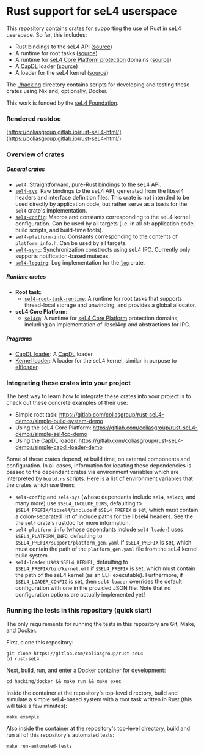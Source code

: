 # Rust support for seL4 userspace

This repository contains crates for supporting the use of Rust in seL4 userspace. So far, this includes:

- Rust bindings to the seL4 API ([source](./crates/sel4))
- A runtime for root tasks ([source](./crates/sel4-root-task-runtime))
- A runtime for [seL4 Core Platform protection](https://github.com/BreakawayConsulting/sel4cp) domains ([source](./crates/sel4cp))
- A [CapDL](https://docs.sel4.systems/projects/capdl/) loader ([source](./crates/capdl))
- A loader for the seL4 kernel ([source](./crates/sel4-loader))

The [./hacking](./hacking) directory contains scripts for developing and testing these crates using Nix and, optionally, Docker.

This work is funded by the [seL4 Foundation](https://sel4.systems/Foundation/home.pml).

### Rendered rustdoc

[https://coliasgroup.gitlab.io/rust-seL4-html/](https://coliasgroup.gitlab.io/rust-seL4-html/)

### Overview of crates

##### General crates

- [`sel4`](./crates/sel4): Straightforward, pure-Rust bindings to the seL4 API.
- [`sel4-sys`](./crates/sel4/sys): Raw bindings to the seL4 API, generated from the libsel4 headers and interface definition files. This crate is not intended to be used directly by application code, but rather serve as a basis for the `sel4` crate's implementation.
- [`sel4-config`](./crates/sel4/config): Macros and constants corresponding to the seL4 kernel configuration. Can be used by all targets (i.e. in all of: application code, build scripts, and build-time tools).
- [`sel4-platform-info`](./crates/sel4-platform-info): Constants corresponding to the contents of `platform_info.h`. Can be used by all targets.
- [`sel4-sync`](./crates/sel4-sync): Synchronization constructs using seL4 IPC. Currently only supports notification-based mutexes.
- [`sel4-logging`](./crates/sel4-logging): Log implementation for the [`log`](https://crates.io/crates/log) crate.

##### Runtime crates

- **Root task**:
  - [`sel4-root-task-runtime`](./crates/sel4-root-task-runtime): A runtime for root tasks that supports thread-local storage and unwinding, and provides a global allocator.
- **seL4 Core Platform**:
  - [`sel4cp`](./crates/sel4cp): A runtime for [seL4 Core Platform](https://github.com/BreakawayConsulting/sel4cp) protection domains, including an implementation of libsel4cp and abstractions for IPC.

##### Programs

- [CapDL loader](./crates/capdl): A [CapDL](https://docs.sel4.systems/projects/capdl/) loader.
- [Kernel loader](./crates/sel4-loader): A loader for the seL4 kernel, similar in purpose to [elfloader](https://github.com/seL4/seL4_tools/tree/master/elfloader-tool).

### Integrating these crates into your project

The best way to learn how to integrate these crates into your project is to check out these concrete examples of their use:

- Simple root task: https://gitlab.com/coliasgroup/rust-seL4-demos/simple-build-system-demo
- Using the seL4 Core Platform: https://gitlab.com/coliasgroup/rust-seL4-demos/simple-sel4cp-demo
- Using the CapDL loader: https://gitlab.com/coliasgroup/rust-seL4-demos/simple-capdl-loader-demo

Some of these crates depend, at build time, on external components and configuration.
In all cases, information for locating these dependencies is passed to the dependant crates via environment variables which are interpreted by `build.rs` scripts.
Here is a list of environment variables that the crates which use them:

- `sel4-config` and `sel4-sys` (whose dependants include `sel4`, `sel4cp`, and many more) use
  `$SEL4_INCLUDE_DIRS`, defaulting to `$SEL4_PREFIX/libsel4/include` if `$SEL4_PREFIX` is set, which
  must contain a colon-separated list of include paths for the libsel4 headers. See the the `sel4`
  crate's rustdoc for more information.
- `sel4-platform-info` (whose dependants include `sel4-loader`) uses `$SEL4_PLATFORM_INFO`,
  defaulting to `$SEL4_PREFIX/support/platform_gen.yaml` if `$SEL4_PREFIX` is set, which must
  contain the path of the `platform_gen.yaml` file from the seL4 kernel build system.
- `sel4-loader` uses `$SEL4_KERNEL`, defaulting to `$SEL4_PREFIX/bin/kernel.elf` if `$SEL4_PREFIX`
  is set, which must contain the path of the seL4 kernel (as an ELF executable). Furthermore, if
  `$SEL4_LOADER_CONFIG` is set, then `sel4-loader` overrides the default configuration with one in
  the provided JSON file. Note that no configuration options are actually implemented yet!

### Running the tests in this repository (quick start)

The only requirements for running the tests in this repository are Git, Make, and Docker.

First, clone this repository:

```
git clone https://gitlab.com/coliasgroup/rust-seL4
cd rust-seL4
```

Next, build, run, and enter a Docker container for development:

```
cd hacking/docker && make run && make exec
```

Inside the container at the repository's top-level directory, build and simulate a simple seL4-based system with a root task written in Rust (this will take a few minutes):

```
make example
```

Also inside the container at the repository's top-level directory, build and run all of this repository's automated tests:

```
make run-automated-tests
```
